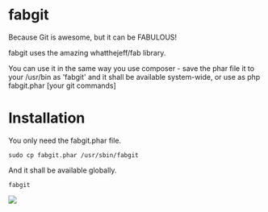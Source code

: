 fabgit
======

Because Git is awesome, but it can be FABULOUS!

fabgit uses the amazing whatthejeff/fab library.

You can use it in the same way you use composer - save the phar file it to your /usr/bin as 'fabgit' and it shall be available system-wide, or use as php fabgit.phar [your git commands]

Installation
========
You only need the fabgit.phar file.

`sudo cp fabgit.phar /usr/sbin/fabgit`

And it shall be available globally. 

`fabgit`

<img src="http://i.imgur.com/iJ645gO.png"/>